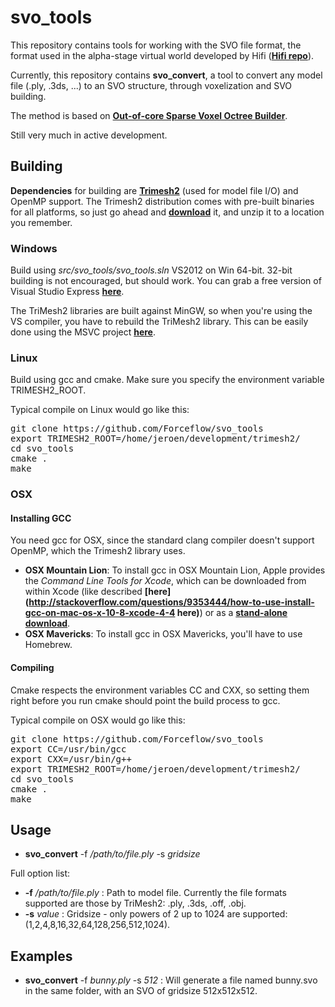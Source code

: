 # svo_tools
This repository contains tools for working with the SVO file format, the format used in the alpha-stage virtual world developed by Hifi (**[Hifi repo](https://github.com/worklist/hifi "Hifi repo")**).

Currently, this repository contains **svo_convert**, a tool to convert any model file (.ply, .3ds, ...) to an SVO structure, through voxelization and SVO building.

The method is based on **[Out-of-core Sparse Voxel Octree Builder](https://github.com/Forceflow/ooc_svo_builder "ooc_svo_builder github repo")**.

Still very much in active development.

## Building
**Dependencies** for building are **[Trimesh2](http://gfx.cs.princeton.edu/proj/trimesh2/)** (used for model file I/O) and OpenMP support. The Trimesh2 distribution comes with pre-built binaries for all platforms, so just go ahead and **[download](http://gfx.cs.princeton.edu/proj/trimesh2/)** it, and unzip it to a location you remember.
### Windows
Build using *src/svo_tools/svo_tools.sln* VS2012 on Win 64-bit. 32-bit building is not encouraged, but should work.
You can grab a free version of Visual Studio Express **[here](http://www.microsoft.com/visualstudio/eng/downloads)**.

The TriMesh2 libraries are built against MinGW, so when you're using the VS compiler, you have to rebuild the TriMesh2 library. This can be easily done using the MSVC project **[here](http://gfx.cs.princeton.edu/proj/trimesh2/src/trimesh2-2.11-MSVC.zip)**.
### Linux
Build using gcc and cmake. Make sure you specify the environment variable TRIMESH2_ROOT.

Typical compile on Linux would go like this:
<pre>
git clone https://github.com/Forceflow/svo_tools
export TRIMESH2_ROOT=/home/jeroen/development/trimesh2/
cd svo_tools
cmake .
make
</pre>
### OSX

#### Installing GCC
You need gcc for OSX, since the standard clang compiler doesn't support OpenMP, which the Trimesh2 library uses.
* **OSX Mountain Lion**: To install gcc in OSX Mountain Lion, Apple provides the *Command Line Tools for Xcode*, which can be downloaded from within Xcode (like described **[here](http://stackoverflow.com/questions/9353444/how-to-use-install-gcc-on-mac-os-x-10-8-xcode-4-4 here)**) or as a **[stand-alone download](https://developer.apple.com/downloads/)**.
* **OSX Mavericks**: To install gcc in OSX Mavericks, you'll have to use Homebrew.

#### Compiling 
Cmake respects the environment variables CC and CXX, so setting them right before you run cmake should point the build process to gcc.

Typical compile on OSX would go like this:
<pre>
git clone https://github.com/Forceflow/svo_tools
export CC=/usr/bin/gcc
export CXX=/usr/bin/g++
export TRIMESH2_ROOT=/home/jeroen/development/trimesh2/
cd svo_tools
cmake .
make
</pre>

Usage
-----
* **svo_convert** -f */path/to/file.ply* -s *gridsize*

Full option list:
* **-f** */path/to/file.ply* : Path to model file. Currently the file formats supported are those by TriMesh2: .ply, .3ds, .off, .obj.
* **-s** *value* : Gridsize - only powers of 2 up to 1024 are supported: (1,2,4,8,16,32,64,128,256,512,1024).

Examples
--------

* **svo_convert** -f *bunny.ply* -s *512* : Will generate a file named bunny.svo in the same folder, with an SVO of gridsize 512x512x512.
